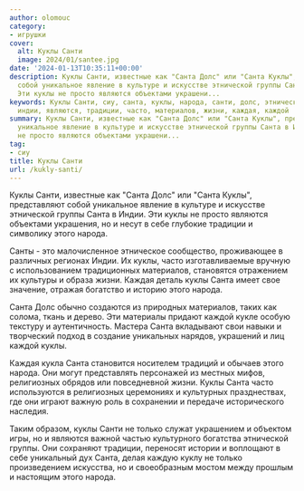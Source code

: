 ```yaml
---
author: olomouc
category:
- игрушки
cover:
  alt: Куклы Санти
  image: 2024/01/santee.jpg
date: '2024-01-13T10:35:11+00:00'
description: Куклы Санти, известные как "Санта Долс" или "Санта Куклы", представляют
  собой уникальное явление в культуре и искусстве этнической группы Санта в Индии.
  Эти куклы не просто являются объектами украшени...
keywords: Куклы Санти, сиу, санта, куклы, народа, санти, долс, этнической, группы,
  индии, являются, традиции, часто, материалов, жизни, каждая, каждой
summary: Куклы Санти, известные как "Санта Долс" или "Санта Куклы", представляют собой
  уникальное явление в культуре и искусстве этнической группы Санта в Индии. Эти куклы
  не просто являются объектами украшени...
tag:
- сиу
title: Куклы Санти
url: /kukly-santi/
---
```


Куклы Санти, известные как "Санта Долс" или "Санта Куклы", представляют собой уникальное явление в культуре и искусстве этнической группы Санта в Индии. Эти куклы не просто являются объектами украшения, но и несут в себе глубокие традиции и символику этого народа.

Санты \- это малочисленное этническое сообщество, проживающее в различных регионах Индии. Их куклы, часто изготавливаемые вручную с использованием традиционных материалов, становятся отражением их культуры и образа жизни. Каждая деталь куклы Санта имеет свое значение, отражая богатство и историю этого народа.

Санта Долс обычно создаются из природных материалов, таких как солома, ткань и дерево. Эти материалы придают каждой кукле особую текстуру и аутентичность. Мастера Санта вкладывают свои навыки и творческий подход в создание уникальных нарядов, украшений и лиц каждой куклы.

Каждая кукла Санта становится носителем традиций и обычаев этого народа. Они могут представлять персонажей из местных мифов, религиозных обрядов или повседневной жизни. Куклы Санта часто используются в религиозных церемониях и культурных празднествах, где они играют важную роль в сохранении и передаче исторического наследия.

Таким образом, куклы Санти не только служат украшением и объектом игры, но и являются важной частью культурного богатства этнической группы. Они сохраняют традиции, переносят истории и воплощают в себе уникальный дух Санта, делая каждую куклу не только произведением искусства, но и своеобразным мостом между прошлым и настоящим этого народа.